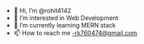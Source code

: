 - 👋 Hi, I’m @rohit4142
- 👀 I’m interested in Web Development
- 🌱 I’m currently learning MERN stack
- 📫 How to reach me -rk760474@gmail.com

<!---
rohit4142/rohit4142 is a ✨ special ✨ repository because its `README.md` (this file) appears on your GitHub profile.
You can click the Preview link to take a look at your changes.
--->
